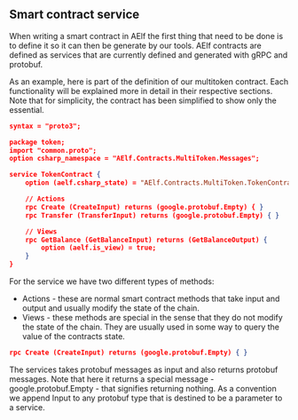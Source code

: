 ## Smart contract service

When writing a smart contract in AElf the first thing that need to be done is to define it so it can then be generate by our tools. AElf contracts are defined as services that are currently defined and generated with gRPC and protobuf.

As an example, here is part of the definition of our multitoken contract. Each functionality will be explained more in detail in their respective sections. Note that for simplicity, the contract has been simplified to show only the essential.

```json
syntax = "proto3";

package token;
import "common.proto";
option csharp_namespace = "AElf.Contracts.MultiToken.Messages";

service TokenContract {
    option (aelf.csharp_state) = "AElf.Contracts.MultiToken.TokenContractState";

    // Actions
    rpc Create (CreateInput) returns (google.protobuf.Empty) { }
    rpc Transfer (TransferInput) returns (google.protobuf.Empty) { }

    // Views
    rpc GetBalance (GetBalanceInput) returns (GetBalanceOutput) {
        option (aelf.is_view) = true;
    }
}

```

For the service we have two different types of methods:
* Actions - these are normal smart contract methods that take input and output and usually modify the state of the chain.
* Views - these methods are special in the sense that they do not modify the state of the chain. They are usually used in some way to query the value of the contracts state.

```json
rpc Create (CreateInput) returns (google.protobuf.Empty) { }
```

The services takes protobuf messages as input and also returns protobuf messages. Note that here it returns a special message - google.protobuf.Empty - that signifies returning nothing. As a convention we append Input to any protobuf type that is destined to be a parameter to a service.
